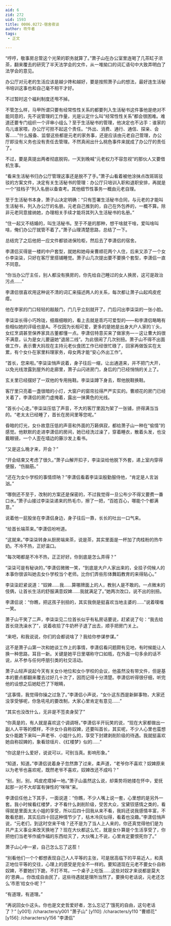 ```yaml
---
aid: 6
zid: 272
uid: 1593
title: 0006.0272-宿舍夜谈
author: 吹牛者
tags: 
 - 正文

---
```




  “哼哼，敬事房总管这个光荣的职务就算了。”萧子山在办公室里连喝了几茶缸子浓茶，翻来覆去的研究了半天法学会的文件，从一堆拗口的词汇语句中大致弄明白了法学会的意见。

  办公厅对元老的生活应该是越少搀和越好，要是按照萧子山的想法，最好连生活秘书培训这事也和自己毫不相干才好。

  不过暂时这个福利制度还甩不掉。

  不管怎么样，马甲所谓只要有经常性性关系的都要列入生活秘书这件事他是绝对不能同意的，先不说管理的工作量，光是认定什么叫“经常性性关系”都会很困难。难道还要专门组织一个评审小组么？至于生活秘书的管理，他决定也不沾手：谁家的鸟儿谁家喂，办公厅可担不起这个责任。“外出、消费、通行、通信、探亲、会客……”什么报备、监督这些都是元老的家务事，还是应该由元老自己管理，办公厅即没有义务也没有责任去管理。不然真闹出什么桃色事件来就成了办公厅的责任了。

  不过，要是真提出两者彻底脱钩，一天到晚喊“元老权力不容忽视”的那伙人又要借机生事。

  “看来生活秘书归办公厅管理这事还是脱不了手。”萧子山看着被他涂抹点改斑斑驳驳的方案文件，决定有关生活秘书的管理：办公厅只培训入职和退职安排，再就是一个“挂档子”列入名册以备查考。其他细节性事务一概由元老自理。

  至于生活秘书本身，萧子山决定明确：“只有签署生活秘书合同，与元老的才能叫生活秘书，列入办公厅的名册。元老自己推到的，自己在外包养的，一概不算。除非元老同意接纳她，办理相关手续才能将其列入生活秘书的名册。”

  “住一起又不结婚的，叫生活秘书。至于不是的那种，想干啥就干啥，爱叫啥叫啥，俺们办公厅就管不着了。”萧子山理清楚思路，总结了一下。

  总结完了之后他把一应文件都锁进保险柜，然后去了李潇侣的宿舍。

  李潇侣买得是一楼的中户套型，就她和她母亲曹顺花两个人住，后来又添了一个女仆李柒柒，只好在客厅里搭铺睡觉。萧子山几次提出要不要换个套型，李潇侣一直不同意。

  “你当办公厅主任，别人都没有换房的，你先给自己睡过的女人换房，这可是政治污点……”

  李潇侣很喜欢用这种说不清的词汇来描述两人的关系，每次都让萧子山起鸡皮疙瘩。

  他在李家的门口轻轻的敲敲门，门几乎立刻就开了。门后闪出李柒柒的一张小脸。

  李柒柒长得小巧玲珑，细眉细眼的，看上去就是乖巧可爱型的——和李潇侣略略有些相似她的评级也是A。不仅因为长相可爱，更多的是她是出身大户人家的丫头，女红烹调甚至保养家具古董都懂一点。李潇侣特意买来了做家务—－这让曹大妈很不满意，认为是女儿要逼她“退居二线”。为此很闹了几次别扭。萧子山不得不出面做工作，表示曹大妈现在主持元老伙食团工作已经很忙碌了，回家再做饭实在太累，有个女仆在家里料理家务，母女两才能“安心外出工作”。

  “首长，您来啦。”李柒柒悄声说着，身子往后一缩，让出通道来，并不把门大开，以免光线泄露到屋外的走廊里，萧子山闪进房门，身后的门已经悄悄的关上了。

  玄关里已经摆好了一双他的专用拖鞋。李柒柒蹲下身去，帮他脱鞋换鞋。

  客厅里只亮着一盏很暗的小灯，大窗户的窗帘拉得严严实实的。曹顺花的房门已经关着了，李潇侣的房门虚掩着，露出一抹黄色的光线。

  “首长小心走。”李柒柒压低了声音，不大的客厅里因为架了一张铺，挤得满当当的。“老太太已经睡了，首长在房间里等您呢。”

  昏暗的灯光，女仆故意压低的声音和外面的万籁俱寂，都给萧子山一种在“偷情”的感觉。他默默的走进李潇侣的房间，她已经洗过澡了，穿着睡衣，散着头发，也没戴眼镜，一个人歪在墙边的藤沙发上看书。

  “又是这么晚才来，开会？”

  “开会结束又考虑了很久。”萧子山解开扣子，李柒柒给他脱下外套，递上室内穿得便服，“伤脑筋。”

  “还在为女仆学校的事情烦呐？”李潇侣看着李柒柒殷勤服侍他，“肯定是人言汹汹。”

  “哪倒还不至于，改制的方案还是保密的，不过我觉得一旦公布少不得又要费一番口水。”萧子山接过李柒柒递来的热毛巾，擦了一把，“百姓百心，哪能个个都满意。”

  说着他一屁股坐在李潇侣身边，身子往后一靠，长长的吐出一口气来。

  “给首长端茶来。”李潇侣吩咐道。

  “这就来。”李柒柒转身从厨房端来茶，说是茶，其实里面是一杯加了肉桂粉的热牛奶。不冷不热，正好温口。

  “每次喝都是不冷不热，正正好好。你到底是怎么弄得？”

  “柒柒可是有秘诀的，”李潇侣微微一笑，“到底是大户人家出来的，全挂子伺候人的本事你很该叫她去女仆学校当个老师。比你们弄些形体舞蹈教育的来得贴心。”

  李柒柒赶紧说道：“奴婢……我……算哪牌面上的人，教别人是不敢的。一点微末的伎俩，让首长生活的舒服满意奴婢……我就满足了。”她两次改口，说不出的别扭。

  李潇侣说：“你瞧，把这孩子别扭的，其实我倒是挺喜欢当地主婆的……”说着噗嗤一笑。

  萧子山干笑了二声，李柒柒见二位首长似乎有私房话要说，赶紧说了句：“我去给首长烧洗澡水了”，说着收拾了牛奶杯子退了出去，顺手把房门关上。

  “来吧，和我说说，你们的会都说啥了？我给你参谋参谋。”

  这不是萧子山第一次和她谈工作上的事情，李潇侣看问题颇有见地，有时候能让人换一种思路，耳目一新。关键是她平日里堪称守口如瓶，在外面一句多余的话不说，从不参与任何呼朋引类的社交活动。

  萧子山轻声说起今天有关女仆地位和女仆学校的会议，他虽然没有带文件，但是基本的要点都翻来覆去过好几十次了，因而记得十分清楚。李潇侣听得很仔细，听完他的设想之后她眨巴了下眼睛，

  “这事情，我觉得你操之过急了。”李潇侣小声说，“女仆这东西是新鲜事物，大家还没享受够呢，你急吼吼的要改制，大家心里肯定有意见……”

  “其实也没改什么，无非是不签卖身契了”

  “你真是的，有人就是喜欢这个调调呀。”李潇侣半开玩笑的说，“现在大家都做出一副人人平等的模样，不许女仆自称奴婢，还要叫首长，其实呢，不少人心里也蛮想女仆能跪下来叫一声老爷、小姐什么的，享受下封建剥削阶级的待遇。我就挺喜欢她自称奴婢的，象看琼瑶片、《红楼梦》似的……”

  “你这是什么爱好，说说可以，可别当真。影响形象。”

  “知道，知道。”李潇侣说着身子忽然靠了过来，柔声道，“老爷你不喜欢？奴婢原来以为老爷也喜欢呢，既然老爷不喜欢，奴婢改还不成吗？”

  “别，别，别，鸡皮疙瘩掉一地。”萧子山虽然这么说，却乘势将她搂在怀中，爱抚起那一对不大却富有弹性的“咪咪”来。

  李潇侣任他上下其手，一面说道：“你瞧，不少人嘴上说一套，心里想的是另外一套。我小时候看红楼梦，才不看什么剥削阶级，受苦大众，宝黛钗感情之类的，看得就是里面太太小姐的享受，所以后四十回我从来不看，我妈还说我感情丰富，不敢看悲剧，其实后四十回这种情节少了，枯木冷灰似得，看着也没趣。”李潇侣悄声说，“元老们，到这时空来干啥？还不是为了当人上人来的，你还真觉得他们是为共产主义事业来改天换地了？现在大伙都这么忙，就是女仆算是个生活享受了，你把他们当老爷作威作福的东西给灭了，大伙嘴上不说，心里肯定要恨死你了。”

  萧子山心中一紧，自己怎么忘了这茬！

  “别看他们一个个都想表现自己人人平等的主张，可是居高临下的平易近人，和真正地位平等的交往，心理上的感受是完全不一样的。要知道现在元老不要女仆自称奴婢，不要她们下跪，不打不骂，一个桌子上吃饭……这些对奴才来说都是莫大的‘恩典，。你改成自由民了，这些待遇就是理所当然了。要换句老话说，元老还怎么‘市恩’给女仆呢？”

  “有道理，有道理。”

  “再说回女仆这头。你也是文史哲爱好者，怎么忘记了‘饿死的自由，这句老话了？”
[y001]: /characters/y001 "萧子山"
[y110]: /characters/y110 "曹顺花"
[y156]: /characters/y156 "李潇侣"


